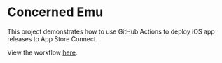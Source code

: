 # Concerned Emu

This project demonstrates how to use GitHub Actions to deploy iOS app releases to App Store Connect.

View the workflow [here](.github/workflows/master_deploy.yml).
